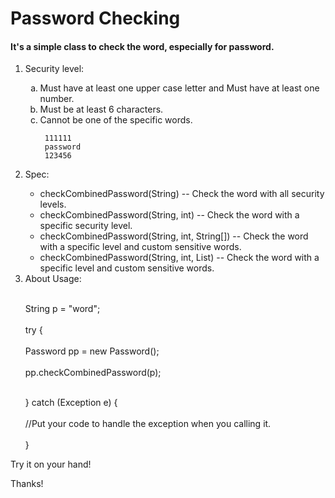 Password Checking
============================

<html>

<body>
<h4>
It's a simple class to check the word, especially for password. 
</h4>

<ol type="1">

<li> Security level:</li>

<ol type="a">

 <li>  Must have at least one upper case letter and Must have at least one number. </li>
 <li>  Must be at least 6 characters. </li>
 <li>  Cannot be one of the specific words.</li>

	 111111
	 password
	 123456
  
 </ol>
    
    
<li> Spec: </li>

<ul>

  <li>  checkCombinedPassword(String) -- Check the word with all security levels. </li>

  <li>  checkCombinedPassword(String, int) --  Check the word with a specific security level. </li>
  
  <li>  checkCombinedPassword(String, int, String[]) -- Check the word with a specific level and custom sensitive words.</li> 
  
  <li>  checkCombinedPassword(String, int, List<String>) -- Check the word with a specific level and custom sensitive words. </li>

</ul>
  
  
<li> About Usage:  </li>

<p>
   
   <br> String p = "word"; <br>
   <br> try {<br>
   <br>      Password pp = new Password(); <br>
   <br>       pp.checkCombinedPassword(p);<br>

   <br> } catch (Exception e) { <br>
   <br>   //Put your code to handle the exception when you calling it. <br>
   <br> } <br>
    
</p>
</ol>


<p>
Try it on your hand!

Thanks!
</p>

</body>

</html>
